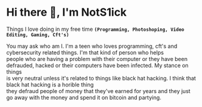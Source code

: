# Hi there 👋, I'm NotS1ick

Things I love doing in my free time **`(Programming, Photoshoping, Video Editing, Gaming, Cft's)`**

You may ask who am I. I'm a teen who loves programming, cft's and cybersecurity related things. I'm that kind of person who helps <br>
people who are having a problem with their computer or they have been defrauded, hacked or their computers have been infected. My stance on things<br>
is very neutral unless it's related to things like black hat hacking. I think that black hat hacking is a horible thing<br>
they defraud people of money that they've earned for years and they just go away with the money and spend it on bitcoin and partying.
